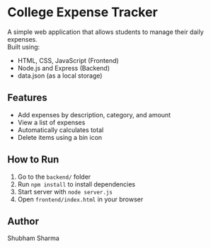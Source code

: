 # College Expense Tracker

A simple web application that allows students to manage their daily expenses.  
Built using:

- HTML, CSS, JavaScript (Frontend)
- Node.js and Express (Backend)
- data.json (as a local storage)

## Features
- Add expenses by description, category, and amount
- View a list of expenses
- Automatically calculates total
- Delete items using a bin icon

## How to Run

1. Go to the `backend/` folder
2. Run `npm install` to install dependencies
3. Start server with `node server.js`
4. Open `frontend/index.html` in your browser

## Author
Shubham Sharma
